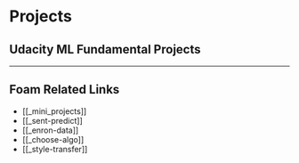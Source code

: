 # Projects

## Udacity ML Fundamental Projects

---

## Foam Related Links

- [[_mini_projects]]
- [[_sent-predict]]
- [[_enron-data]]
- [[_choose-algo]]
- [[_style-transfer]]
